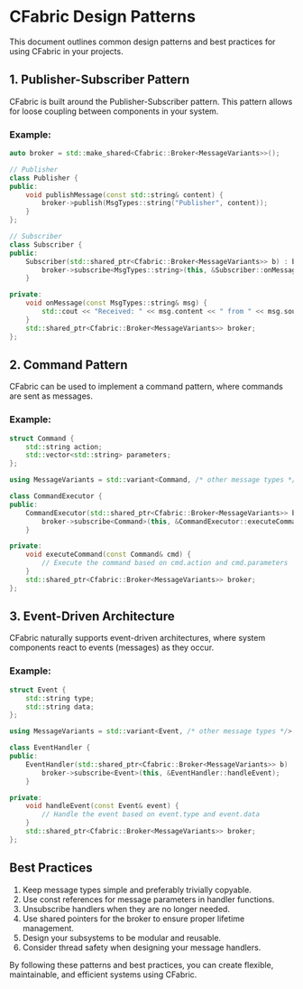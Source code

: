 # CFabric Design Patterns

This document outlines common design patterns and best practices for using CFabric in your projects.

## 1. Publisher-Subscriber Pattern

CFabric is built around the Publisher-Subscriber pattern. This pattern allows for loose coupling between components in your system.

### Example:

```cpp
auto broker = std::make_shared<Cfabric::Broker<MessageVariants>>();

// Publisher
class Publisher {
public:
    void publishMessage(const std::string& content) {
        broker->publish(MsgTypes::string("Publisher", content));
    }
};

// Subscriber
class Subscriber {
public:
    Subscriber(std::shared_ptr<Cfabric::Broker<MessageVariants>> b) : broker(b) {
        broker->subscribe<MsgTypes::string>(this, &Subscriber::onMessage);
    }

private:
    void onMessage(const MsgTypes::string& msg) {
        std::cout << "Received: " << msg.content << " from " << msg.source << std::endl;
    }
    std::shared_ptr<Cfabric::Broker<MessageVariants>> broker;
};
```

## 2. Command Pattern

CFabric can be used to implement a command pattern, where commands are sent as messages.

### Example:

```cpp
struct Command {
    std::string action;
    std::vector<std::string> parameters;
};

using MessageVariants = std::variant<Command, /* other message types */>;

class CommandExecutor {
public:
    CommandExecutor(std::shared_ptr<Cfabric::Broker<MessageVariants>> b) : broker(b) {
        broker->subscribe<Command>(this, &CommandExecutor::executeCommand);
    }

private:
    void executeCommand(const Command& cmd) {
        // Execute the command based on cmd.action and cmd.parameters
    }
    std::shared_ptr<Cfabric::Broker<MessageVariants>> broker;
};
```

## 3. Event-Driven Architecture

CFabric naturally supports event-driven architectures, where system components react to events (messages) as they occur.

### Example:

```cpp
struct Event {
    std::string type;
    std::string data;
};

using MessageVariants = std::variant<Event, /* other message types */>;

class EventHandler {
public:
    EventHandler(std::shared_ptr<Cfabric::Broker<MessageVariants>> b) : broker(b) {
        broker->subscribe<Event>(this, &EventHandler::handleEvent);
    }

private:
    void handleEvent(const Event& event) {
        // Handle the event based on event.type and event.data
    }
    std::shared_ptr<Cfabric::Broker<MessageVariants>> broker;
};
```

## Best Practices

1. Keep message types simple and preferably trivially copyable.
2. Use const references for message parameters in handler functions.
3. Unsubscribe handlers when they are no longer needed.
4. Use shared pointers for the broker to ensure proper lifetime management.
5. Design your subsystems to be modular and reusable.
6. Consider thread safety when designing your message handlers.

By following these patterns and best practices, you can create flexible, maintainable, and efficient systems using CFabric.
